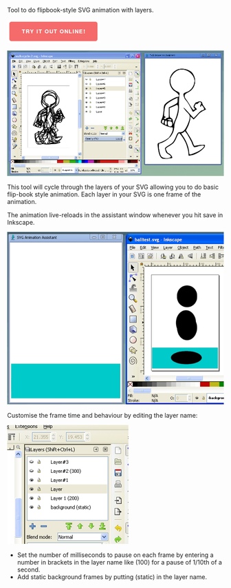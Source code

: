 Tool to do flipbook-style SVG animation with layers.

[![Try it out online](./try.png)](https://svgflipbook.com/)

![SVG Animation Assistant interface showing Inkscape and a walk cycle animation](./screens/walk-cycle.gif)

This tool will cycle through the layers of your SVG allowing you to do basic flip-book style animation. Each layer in your SVG is one frame of the animation.

The animation live-reloads in the assistant window whenever you hit save in Inkscape.

![SVG Animation Assistant interface showing live reloading](./screens/svg-animation-assistant.gif)

Customise the frame time and behaviour by editing the layer name:

![Inkscape layers UI with customisation](./screens/layers.png)

 * Set the number of milliseconds to pause on each frame by entering a number in brackets in the layer name like (100) for a pause of 1/10th of a second.
 * Add static background frames by putting (static) in the layer name.
